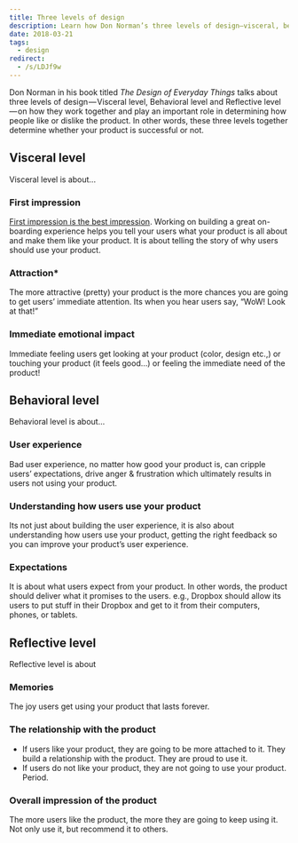 ```yaml
---
title: Three levels of design
description: Learn how Don Norman’s three levels of design—visceral, behavioral, and reflective—shape user experience and determine whether a product succeeds or fails.
date: 2018-03-21
tags:
  - design
redirect:
  - /s/LDJf9w
---
```


Don Norman in his book titled _The Design of Everyday Things_ talks about three levels of design — Visceral level, Behavioral level and Reflective level — on how they work together and play an important role in determining how people like or dislike the product. In other words, these three levels together determine whether your product is successful or not.

## Visceral level

Visceral level is about...

### First impression

[First impression is the best impression](http://en.wikipedia.org/wiki/First_impression_%28psychology%29). Working on building a great on-boarding experience helps you tell your users what your product is all about and make them like your product. It is about telling the story of why users should use your product.

### Attraction\*

The more attractive (pretty) your product is the more chances you are going to get users’ immediate attention. Its when you hear users say, “WoW! Look at that!”

### Immediate emotional impact

Immediate feeling users get looking at your product (color, design etc.,) or touching your product (it feels good…) or feeling the immediate need of the product!

## Behavioral level

Behavioral level is about...

### User experience

Bad user experience, no matter how good your product is, can cripple users’ expectations, drive anger & frustration which ultimately results in users not using your product.

### Understanding how users use your product

Its not just about building the user experience, it is also about understanding how users use your product, getting the right feedback so you can improve your product’s user experience.

### Expectations

It is about what users expect from your product. In other words, the product should deliver what it promises to the users. e.g., Dropbox should allow its users to put stuff in their Dropbox and get to it from their computers, phones, or tablets.

## Reflective level

Reflective level is about

### Memories

The joy users get using your product that lasts forever.

### The relationship with the product

- If users like your product, they are going to be more attached to it. They build a relationship with the product. They are proud to use it.
- If users do not like your product, they are not going to use your product. Period.

### Overall impression of the product

The more users like the product, the more they are going to keep using it. Not only use it, but recommend it to others.
